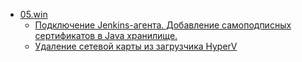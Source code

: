 * [05.win](/05.win) 
    * [Подключение Jenkins-агента. Добавление самоподписных сертификатов в Java хранилище.](/05.win/10051.install_jenkins_agent.md) 
    * [Удаление сетевой карты из загрузчика HyperV](/05.win/10052.del_netcart_from_hyperv.md) 
